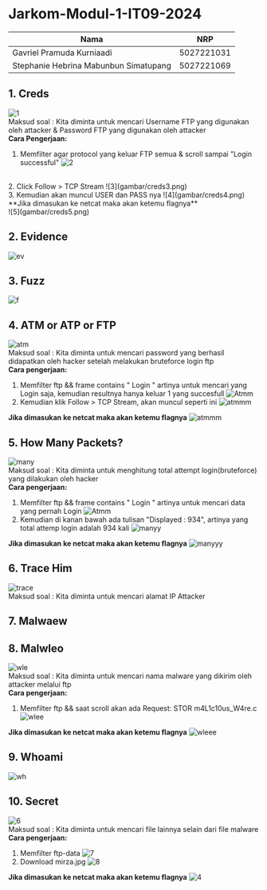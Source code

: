 # Jarkom-Modul-1-IT09-2024

| Nama | NRP |
|---------|---------|
| Gavriel Pramuda Kurniaadi | 5027221031  |
| Stephanie Hebrina Mabunbun Simatupang | 5027221069  | 

## 1. Creds

![1](gambar/creds1.png)
<br/>
Maksud soal : Kita diminta untuk mencari Username FTP yang digunakan oleh attacker & Password FTP yang digunakan oleh attacker
<br />
**Cara Pengerjaan:**
<br/> 
1. Memfilter agar protocol yang keluar FTP semua & scroll sampai "Login successful"
![2](gambar/creds2.png)
<br/>
2. Click Follow > TCP Stream
![3](gambar/creds3.png)
<br/>
3. Kemudian akan muncul USER dan PASS nya
![4](gambar/creds4.png)
<br />
**Jika dimasukan ke netcat maka akan ketemu flagnya**
<br />
![5](gambar/creds5.png)

## 2. Evidence
![ev](gambar/ev.png)

## 3. Fuzz
![f](gambar/fuzz.png)

## 4. ATM or ATP or FTP
![atm](gambar/atm1.png)
<br/>
Maksud soal : Kita diminta untuk mencari password yang berhasil didapatkan oleh hacker setelah melakukan bruteforce login ftp
<br />
**Cara pengerjaan:**
1. Memfilter ftp && frame contains " Login " artinya untuk mencari yang Login saja, kemudian resultnya hanya keluar 1 yang succesfull
![Atmm](gambar/atm2.png)
2. Kemudian klik Follow > TCP Stream, akan muncul seperti ini 
![atmmm](gambar/atm3.png)

**Jika dimasukan ke netcat maka akan ketemu flagnya**
![atmmm](gambar/atm4.png)

## 5. How Many Packets?
![many](gambar/many1.png)
<br/>
Maksud soal : Kita diminta untuk menghitung total attempt login(bruteforce) yang dilakukan oleh hacker
<br />
**Cara pengerjaan:**
1. Memfilter ftp && frame contains " Login " artinya untuk mencari data yang pernah Login
![Atmm](gambar/atm2.png)
2. Kemudian di kanan bawah ada tulisan "Displayed : 934", artinya yang total attemp login adalah 934 kali
![manyy](gambar/many2.png)

**Jika dimasukan ke netcat maka akan ketemu flagnya**
![manyyy](gambar/many3.png)

## 6. Trace Him
![trace](gambar/trace.png)
<br/>
Maksud soal : Kita diminta untuk mencari alamat IP Attacker
<br />

## 7. Malwaew

## 8. Malwleo
![wle](gambar/wleo.png)
<br/>
Maksud soal : Kita diminta untuk mencari nama malware yang dikirim oleh attacker melalui ftp
<br />
**Cara pengerjaan:**
1. Memfilter ftp && saat scroll akan ada Request: STOR m4L1c10us_W4re.c
![wlee](gambar/wleo2.png)

**Jika dimasukan ke netcat maka akan ketemu flagnya**
![wleee](gambar/wleo1.png)

## 9. Whoami
![wh](gambar/wh.png)

## 10. Secret
![6](gambar/secret1.png)
<br/>
Maksud soal : Kita diminta untuk mencari file lainnya selain dari file malware
<br />
**Cara pengerjaan:**
1. Memfilter ftp-data
![7](gambar/secret2.png)
2. Download mirza.jpg
 ![8](gambar/secret3.png)

**Jika dimasukan ke netcat maka akan ketemu flagnya**
![4](gambar/secret4.png)